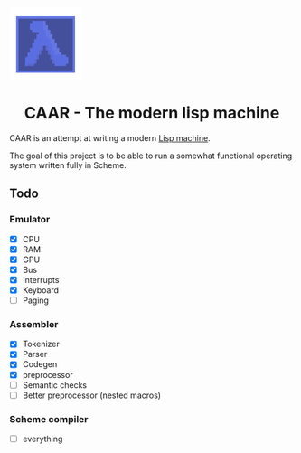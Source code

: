<img src="assets/logo.png" width="128" height="128"></img>
<h1 align="center">CAAR - The modern lisp machine</h1>

CAAR is an attempt at writing a modern [Lisp machine](https://en.wikipedia.org/wiki/Lisp_machine).

The goal of this project is to be able to run a somewhat functional operating system written fully in Scheme.

## Todo
### Emulator
- [x] CPU
- [x] RAM
- [x] GPU
- [x] Bus
- [x] Interrupts 
- [x] Keyboard
- [ ] Paging 
### Assembler
- [x] Tokenizer
- [x] Parser
- [x] Codegen
- [x] preprocessor
- [ ] Semantic checks
- [ ] Better preprocessor (nested macros)

### Scheme compiler
- [ ] everything

